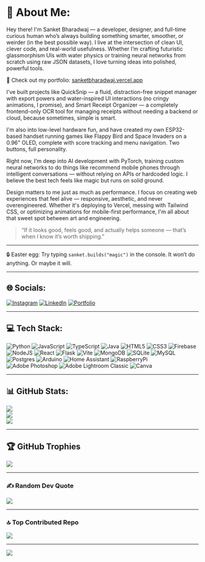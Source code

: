 # 💫 About Me:

Hey there! I'm Sanket Bharadwaj — a developer, designer, and full-time curious human who’s always building something smarter, smoother, or weirder (in the best possible way). I live at the intersection of clean UI, clever code, and real-world usefulness. Whether I’m crafting futuristic glassmorphism UIs with water physics or training neural networks from scratch using raw JSON datasets, I love turning ideas into polished, powerful tools.

🔗 Check out my portfolio: [sanketbharadwaj.vercel.app](https://sanketbharadwaj.vercel.app)

I've built projects like QuickSnip — a fluid, distraction-free snippet manager with export powers and water-inspired UI interactions (no cringy animations, I promise), and Smart Receipt Organizer — a completely frontend-only OCR tool for managing receipts without needing a backend or cloud, because sometimes, simple is smart.

I'm also into low-level hardware fun, and have created my own ESP32-based handset running games like Flappy Bird and Space Invaders on a 0.96" OLED, complete with score tracking and menu navigation. Two buttons, full personality.

Right now, I’m deep into AI development with PyTorch, training custom neural networks to do things like recommend mobile phones through intelligent conversations — without relying on APIs or hardcoded logic. I believe the best tech feels like magic but runs on solid ground.

Design matters to me just as much as performance. I focus on creating web experiences that feel alive — responsive, aesthetic, and never overengineered. Whether it's deploying to Vercel, messing with Tailwind CSS, or optimizing animations for mobile-first performance, I'm all about that sweet spot between art and engineering.

> “If it looks good, feels good, and actually helps someone — that’s when I know it’s worth shipping.”

---

🔒 Easter egg: Try typing `sanket.builds("magic")` in the console. It won’t do anything. Or maybe it will.

---

## 🌐 Socials:

[![Instagram](https://img.shields.io/badge/Instagram-%23E4405F.svg?logo=Instagram&logoColor=white)](https://instagram.com/sanket_half_blood)
[![LinkedIn](https://img.shields.io/badge/LinkedIn-%230077B5.svg?logo=linkedin&logoColor=white)](https://www.linkedin.com/in/sanket-bharadwaj-a041b6311?utm_source=share&utm_campaign=share_via&utm_content=profile&utm_medium=android_app)
[![Portfolio](https://img.shields.io/badge/Portfolio-%23000000.svg?style=flat&logo=vercel&logoColor=white)](https://sanketbharadwaj.vercel.app)

---

## 💻 Tech Stack:

![Python](https://img.shields.io/badge/python-3670A0?style=for-the-badge&logo=python&logoColor=ffdd54)
![JavaScript](https://img.shields.io/badge/javascript-%23323330.svg?style=for-the-badge&logo=javascript&logoColor=%23F7DF1E)
![TypeScript](https://img.shields.io/badge/typescript-%23007ACC.svg?style=for-the-badge&logo=typescript&logoColor=white)
![Java](https://img.shields.io/badge/java-%23ED8B00.svg?style=for-the-badge&logo=openjdk&logoColor=white)
![HTML5](https://img.shields.io/badge/html5-%23E34F26.svg?style=for-the-badge&logo=html5&logoColor=white)
![CSS3](https://img.shields.io/badge/css3-%231572B6.svg?style=for-the-badge&logo=css3&logoColor=white)
![Firebase](https://img.shields.io/badge/firebase-%23039BE5.svg?style=for-the-badge&logo=firebase)
![NodeJS](https://img.shields.io/badge/node.js-6DA55F?style=for-the-badge&logo=node.js&logoColor=white)
![React](https://img.shields.io/badge/react-%2320232a.svg?style=for-the-badge&logo=react&logoColor=%2361DAFB)
![Flask](https://img.shields.io/badge/flask-%23000.svg?style=for-the-badge&logo=flask&logoColor=white)
![Vite](https://img.shields.io/badge/vite-646CFF.svg?style=for-the-badge&logo=vite&logoColor=white)
![MongoDB](https://img.shields.io/badge/MongoDB-%234ea94b.svg?style=for-the-badge&logo=mongodb&logoColor=white)
![SQLite](https://img.shields.io/badge/sqlite-%2307405e.svg?style=for-the-badge&logo=sqlite&logoColor=white)
![MySQL](https://img.shields.io/badge/mysql-4479A1.svg?style=for-the-badge&logo=mysql&logoColor=white)
![Postgres](https://img.shields.io/badge/postgres-%23316192.svg?style=for-the-badge&logo=postgresql&logoColor=white)
![Arduino](https://img.shields.io/badge/-Arduino-00979D?style=for-the-badge&logo=Arduino&logoColor=white)
![Home Assistant](https://img.shields.io/badge/home%20assistant-%2341BDF5.svg?style=for-the-badge&logo=home-assistant&logoColor=white)
![RaspberryPi](https://img.shields.io/badge/-Raspberry_Pi-C51A4A?style=for-the-badge&logo=Raspberry-Pi)
![Adobe Photoshop](https://img.shields.io/badge/adobe%20photoshop-%2331A8FF.svg?style=for-the-badge&logo=adobe%20photoshop&logoColor=white)
![Adobe Lightroom Classic](https://img.shields.io/badge/Adobe%20Lightroom%20Classic-31A8FF.svg?style=for-the-badge&logo=Adobe%20Lightroom%20Classic&logoColor=white)
![Canva](https://img.shields.io/badge/Canva-%2300C4CC.svg?style=for-the-badge&logo=Canva&logoColor=white)

---

## 📊 GitHub Stats:

![](https://github-readme-stats.vercel.app/api?username=Sanket-Bharadwaj&theme=dark&hide_border=false&include_all_commits=true&count_private=true)<br/>
![](https://nirzak-streak-stats.vercel.app/?user=Sanket-Bharadwaj&theme=dark&hide_border=false)<br/>
![](https://github-readme-stats.vercel.app/api/top-langs/?username=Sanket-Bharadwaj&theme=dark&hide_border=false&include_all_commits=true&count_private=true&layout=compact)

---

## 🏆 GitHub Trophies

![](https://github-profile-trophy.vercel.app/?username=Sanket-Bharadwaj&theme=radical&no-frame=false&no-bg=false&margin-w=4)

---

### ✍️ Random Dev Quote

![](https://quotes-github-readme.vercel.app/api?type=horizontal&theme=radical)

---

### 🔝 Top Contributed Repo

![](https://github-contributor-stats.vercel.app/api?username=Sanket-Bharadwaj&limit=5&theme=dark&combine_all_yearly_contributions=true)

---

[![](https://visitcount.itsvg.in/api?id=Sanket-Bharadwaj&icon=0&color=0)](https://visitcount.itsvg.in)

<!-- Proudly created with GPRM ( https://gprm.itsvg.in ) -->
